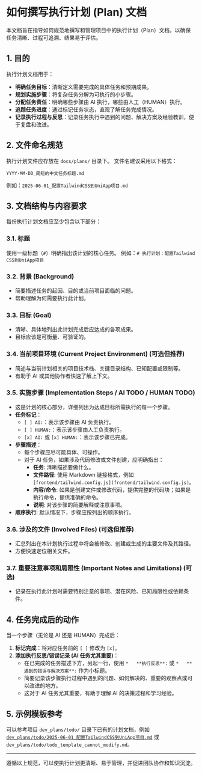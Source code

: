 # 如何撰写执行计划 (Plan) 文档

本文档旨在指导如何规范地撰写和管理项目中的执行计划（Plan）文档，以确保任务清晰、过程可追溯、结果易于评估。

## 1. 目的

执行计划文档用于：

*   **明确任务目标**：清晰定义需要完成的具体任务和预期成果。
*   **规划实施步骤**：将复杂任务分解为可执行的小步骤。
*   **分配任务责任**：明确哪些步骤由 AI 执行，哪些由人工（HUMAN）执行。
*   **追踪任务进度**：通过标记任务状态，直观了解任务完成情况。
*   **记录执行过程与反思**：记录任务执行中遇到的问题、解决方案及经验教训，便于复盘和改进。

## 2. 文件命名规范

执行计划文件应存放在 `docs/plans/` 目录下。
文件名建议采用以下格式：

`YYYY-MM-DD_简短的中文任务标题.md`

例如：`2025-06-01_配置TailwindCSS到UniApp项目.md`

## 3. 文档结构与内容要求

每份执行计划文档应至少包含以下部分：

### 3.1. 标题

使用一级标题（`#`）明确指出该计划的核心任务。
例如：`# 执行计划：配置Tailwind CSS到UniApp项目`

### 3.2. 背景 (Background)

*   简要描述任务的起因、目的或当前项目面临的问题。
*   帮助理解为何需要执行此计划。

### 3.3. 目标 (Goal)

*   清晰、具体地列出此计划完成后应达成的各项成果。
*   目标应该是可衡量、可验证的。

### 3.4. 当前项目环境 (Current Project Environment) (可选但推荐)

*   简述与当前计划相关的项目技术栈、关键目录结构、已知配置或限制等。
*   有助于 AI 或其他协作者快速了解上下文。

### 3.5. 实施步骤 (Implementation Steps / AI TODO / HUMAN TODO)

*   这是计划的核心部分，详细列出为达成目标所需执行的每一个步骤。
*   **任务标记**：
    *   `[ ] AI:`：表示该步骤由 AI 负责执行。
    *   `[ ] HUMAN:`：表示该步骤由人工负责执行。
    *   `[x] AI:` 或 `[x] HUMAN:`：表示该步骤已完成。
*   **步骤描述**：
    *   每个步骤应尽可能具体、可操作。
    *   对于 AI 任务，如果涉及代码修改或文件创建，应明确指出：
        *   **任务**: 清晰描述要做什么。
        *   **文件路径**: 使用 Markdown 链接格式，例如 `[frontend/tailwind.config.js](frontend/tailwind.config.js)`。
        *   **内容/命令**: 如果是创建文件或修改代码，提供完整的代码块；如果是执行命令，提供准确的命令。
        *   **说明**: 对该步骤的简要解释或注意事项。
*   **顺序执行**: 默认情况下，步骤应按列出的顺序执行。

### 3.6. 涉及的文件 (Involved Files) (可选但推荐)

*   汇总列出在本计划执行过程中将会被修改、创建或生成的主要文件及其路径。
*   方便快速定位相关文件。

### 3.7. 重要注意事项和局限性 (Important Notes and Limitations) (可选)

*   记录在执行此计划时需要特别注意的事项、潜在风险、已知局限性或依赖条件。

## 4. 任务完成后的动作

当一个步骤（无论是 AI 还是 HUMAN）完成后：

1.  **标记完成**：将对应任务前的 `[ ]` 修改为 `[x]`。
2.  **添加执行反思/错误记录 (AI 任务尤其重要)**：
    *   在已完成的任务描述下方，另起一行，使用 `*   **执行反思**:` 或 `*   **遇到的错误与解决方案**:` 作为小标题。
    *   简要记录该步骤执行过程中遇到的问题、如何解决的、重要的观察点或可以改进的地方。
    *   这对于 AI 任务尤其重要，有助于理解 AI 的决策过程和学习经验。

## 5. 示例模板参考

可以参考项目 `dev_plans/todo/` 目录下已有的计划文档，例如 [`dev_plans/todo/2025-06-01_配置TailwindCSS到UniApp项目.md`](dev_plans/todo/2025-06-01_配置TailwindCSS到UniApp项目.md) 或 `dev_plans/todo/todo_template_cannot_modify.md`。

---

遵循以上规范，可以使执行计划更清晰、易于管理，并促进团队协作和知识沉淀。